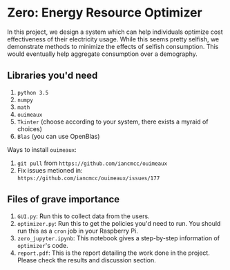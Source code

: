# Zero: Energy Resource Optimizer

In this project, we design a system which can help individuals optimize cost effectiveness of their electricity usage. While this seems pretty selfish, we demonstrate methods to minimize the effects of selfish consumption. This would eventually help aggregate consumption over a demography.

## Libraries you'd need
1. `python 3.5`
2. `numpy`
3. `math`
4. `ouimeaux`
5. `Tkinter` (choose according to your system, there exists a myraid of choices)
6. `Blas` (you can use OpenBlas)

Ways to install `ouimeaux`:
1. `git pull` from `https://github.com/iancmcc/ouimeaux`
2. Fix issues metioned in: `https://github.com/iancmcc/ouimeaux/issues/177`


## Files of grave importance
1. `GUI.py`: Run this to collect data from the users.
2. `optimizer.py`: Run this to get the policies you'd need to run. You should run this as a `cron` job in your Raspberry Pi. 
3. `zero_jupyter.ipynb`: This notebook gives a step-by-step information of `optimizer`'s code.
4. `report.pdf`: This is the report detailing the work done in the project. Please check the results and discussion section.
